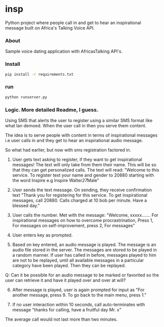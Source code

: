 # insp
Python project where people call in and get to hear an inspirational message built on Africa's Talking Voice API.

### About

Sample voice dating application with AfricasTalking API's.


### Install

```bash
pip install -r requirements.txt
```


### run

```bash
python runserver.py
```

### Logic. More detailed Readme, I guess.

Using SMS that alerts the user to register using a similar SMS format like what Ian demoed.
When the user call in then you serve them content.

The idea is to serve people with content in terms of inspirational messages i.e user calls in and they get to hear an inspirational audio message.

So what had earlier, but now with sms registration factored in.

1. User gets text asking to register, if they want to get inspirational messages! The text will only take from them their name. This will be so that they can get personalized calls.
The text will read: "Welcome to this service. To register text your name and gender to 20880 starting with the word Inspire e.g Inspire Walter*27*Male"

2. User sends the text message. On sending, they receive confirmation text "Thank you for registering for this service. To get inspirational messages, call 20880. Calls charged at 10 bob per minute. Have a blessed day."

3. User calls the number. Met with the message:
"Welcome, xxxxx....... For inspirational messages on how to overcome procrastrination, Press 1, For messages on self-improvement, press 2, For messages"

4. User enters key as prompted.

5. Based on key entered, an audio message is played. The message is an audio file stored in the server. The messages are stored to be played in a random manner. If user has called in before, messages played to him are not to be replayed, until all available messages in a particular category have been played. Then they can be replayed.

Q: Can it be possible for an audio message to be marked or favorited so the user can retrieve it and have it played over and over at will?

6. After message is played, user is again prompted for input as "For another message, press 9. To go back to the main menu, press 1."

7. If no user interaction within 10 seconds, call auto-terminates with message "thanks for calling, have a fruitful day Mr. x"

The average call would not last more than two minutes.
